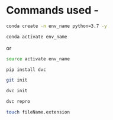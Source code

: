 # Commands used -


```bash
conda create -n env_name python=3.7 -y
```

```bash
conda activate env_name
```
or 

```bash
source activate env_name
```

```bash
pip install dvc
```

```bash
git init
```

```bash
dvc init
```


```bash
dvc repro
```

```bash
touch fileName.extension
```